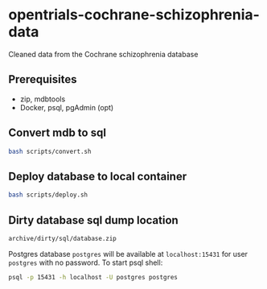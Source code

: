 # opentrials-cochrane-schizophrenia-data

Cleaned data from the Cochrane schizophrenia database

## Prerequisites

- zip, mdbtools
- Docker, psql, pgAdmin (opt)

## Convert mdb to sql

```bash
bash scripts/convert.sh
```

## Deploy database to local container

```bash
bash scripts/deploy.sh
```

## Dirty database sql dump location

```bash
archive/dirty/sql/database.zip
```

Postgres database `postgres` will be available at `localhost:15431` for user `postgres` with no password. To start psql shell:

```bash
psql -p 15431 -h localhost -U postgres postgres
